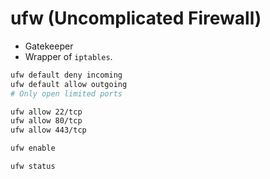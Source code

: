 # ufw (Uncomplicated Firewall)

* Gatekeeper
* Wrapper of `iptables`.

```bash
ufw default deny incoming  
ufw default allow outgoing
# Only open limited ports

ufw allow 22/tcp   
ufw allow 80/tcp 
ufw allow 443/tcp 

ufw enable

ufw status
```

